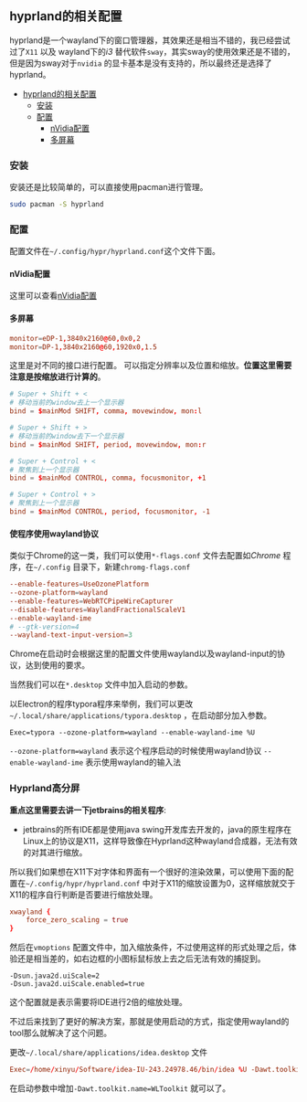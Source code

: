 ## hyprland的相关配置

hyprland是一个wayland下的窗口管理器，其效果还是相当不错的，我已经尝试过了`X11` 以及 wayland下的*i3* 替代软件`sway`，其实sway的使用效果还是不错的，但是因为sway对于`nvidia` 的显卡基本是没有支持的，所以最终还是选择了hyprland。

<!--ts-->
   * [hyprland的相关配置](#hyprland的相关配置)
      * [安装](#安装)
      * [配置](#配置)
         * [nVidia配置](#nvidia配置)
         * [多屏幕](#多屏幕)
<!--te-->

### 安装

安装还是比较简单的，可以直接使用pacman进行管理。
```bash
sudo pacman -S hyprland
```

### 配置
配置文件在`~/.config/hypr/hyprland.conf`这个文件下面。

#### nVidia配置
这里可以查看[nVidia配置](./video_accleration.md)

#### 多屏幕
```conf
monitor=eDP-1,3840x2160@60,0x0,2
monitor=DP-1,3840x2160@60,1920x0,1.5
```

这里是对不同的接口进行配置。
可以指定分辨率以及位置和缩放。**位置这里需要注意是按缩放进行计算的**。

```conf
# Super + Shift + <
# 移动当前的window去上一个显示器
bind = $mainMod SHIFT, comma, movewindow, mon:l

# Super + Shift + > 
# 移动当前的window去下一个显示器
bind = $mainMod SHIFT, period, movewindow, mon:r

# Super + Control + <
# 聚焦到上一个显示器
bind = $mainMod CONTROL, comma, focusmonitor, +1

# Super + Control + >
# 聚焦到上一个显示器
bind = $mainMod CONTROL, period, focusmonitor, -1
```

#### 使程序使用wayland协议
类似于Chrome的这一类，我们可以使用`*-flags.conf` 文件去配置如*Chrome* 程序，在`~/.config` 目录下，新建`chromg-flags.conf`

```conf
--enable-features=UseOzonePlatform
--ozone-platform=wayland
--enable-features=WebRTCPipeWireCapturer
--disable-features=WaylandFractionalScaleV1
--enable-wayland-ime
# --gtk-version=4
--wayland-text-input-version=3

```
Chrome在启动时会根据这里的配置文件使用wayland以及wayland-input的协议，达到使用的要求。

当然我们可以在`*.desktop` 文件中加入启动的参数。

以Electron的程序typora程序来举例，我们可以更改`~/.local/share/applications/typora.desktop` ，在启动部分加入参数。

```config
Exec=typora --ozone-platform=wayland --enable-wayland-ime %U
```

`--ozone-platform=wayland` 表示这个程序启动的时候使用wayland协议
`--enable-wayland-ime` 表示使用wayland的输入法

### Hyprland高分屏

**重点这里需要去讲一下jetbrains的相关程序**:

* jetbrains的所有IDE都是使用java swing开发库去开发的，java的原生程序在Linux上的协议是X11，这样导致像在Hyprland这种wayland合成器，无法有效的对其进行缩放。

所以我们如果想在X11下对字体和界面有一个很好的渲染效果，可以使用下面的配置在`~/.config/hypr/hyprland.conf` 中对于X11的缩放设置为0，这样缩放就交于X11的程序自行判断是否要进行缩放处理。

```conf
xwayland {
    force_zero_scaling = true
}
```

然后在`vmoptions` 配置文件中，加入缩放条件，不过使用这样的形式处理之后，体验还是相当差的，如右边框的小图标鼠标放上去之后无法有效的捕捉到。

```options
-Dsun.java2d.uiScale=2
-Dsun.java2d.uiScale.enabled=true
```
这个配置就是表示需要将IDE进行2倍的缩放处理。

不过后来找到了更好的解决方案，那就是使用启动的方式，指定使用wayland的tool那么就解决了这个问题。

更改`~/.local/share/applications/idea.desktop` 文件

```conf
Exec=/home/xinyu/Software/idea-IU-243.24978.46/bin/idea %U -Dawt.toolkit.name=WLToolkit
```
在启动参数中增加`-Dawt.toolkit.name=WLToolkit` 就可以了。



